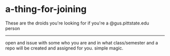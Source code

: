 # a-thing-for-joining
These are the droids you're looking for if you're a @gus.pittstate.edu person

---
open and issue with some who you are and in what class/semester and a repo will be created and assigned for you. simple magic.

